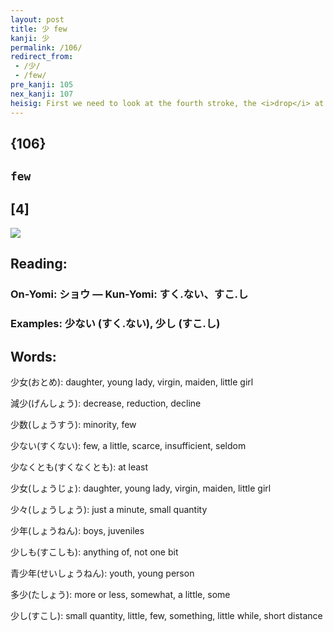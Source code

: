 ```yaml
---
layout: post
title: 少 few
kanji: 少
permalink: /106/
redirect_from:
 - /少/
 - /few/
pre_kanji: 105
nex_kanji: 107
heisig: First we need to look at the fourth stroke, the <i>drop</i> at the bottom that has been extended into a longer diagonal stroke leaning left. This happens because a single, isolated drop will NEVER appear beneath its relative primitive in its normal size, for fear it would drop off and get lost. As for the meaning, let the tiny <i>drop</i> indicate a further belittling of what is already <i>little</i>&nbsp;- thus making it a <b>few</b> of something <i>little</i>.
---
```


## {106}

## `few`

## [4]

<div class="stroke"><img src="E5B091.png" /></div>

## Reading:

### On-Yomi: ショウ &mdash; Kun-Yomi: すく.ない、すこ.し

### Examples: 少ない (すく.ない), 少し (すこ.し)

## Words:

少女(おとめ): daughter, young lady, virgin, maiden, little girl

減少(げんしょう): decrease, reduction, decline

少数(しょうすう): minority, few

少ない(すくない): few, a little, scarce, insufficient, seldom

少なくとも(すくなくとも): at least

少女(しょうじょ): daughter, young lady, virgin, maiden, little girl

少々(しょうしょう): just a minute, small quantity

少年(しょうねん): boys, juveniles

少しも(すこしも): anything of, not one bit

青少年(せいしょうねん): youth, young person

多少(たしょう): more or less, somewhat, a little, some

少し(すこし): small quantity, little, few, something, little while, short distance
